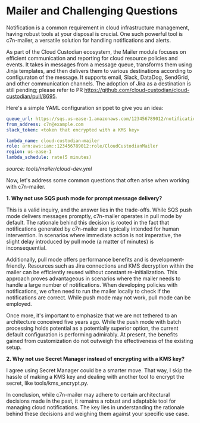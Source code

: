 # Mailer and Challenging Questions

Notification is a common requirement in cloud infrastructure management, having robust tools at your disposal is crucial. One such powerful tool is c7n-mailer, a versatile solution for handling notifications and alerts.


As part of the Cloud Custodian ecosystem, the Mailer module focuses on efficient communication and reporting for cloud resource policies and events. It takes in messages from a message queue, transforms them using Jinja templates, and then delivers them to various destinations according to configuraton of the message. It supports email, Slack, DataDog, SendGrid, and other communication channels. The adoption of Jira as a destination is still pending; please refer to PR <https://github.com/cloud-custodian/cloud-custodian/pull/8695>.

Here's a simple YAML configuration snippet to give you an idea:

```yaml
queue_url: https://sqs.us-ease-1.amazonaws.com/123456789012/notification-queue
from_address: c7n@example.com
slack_token: <token that encrypted with a KMS key>

lambda_name: cloud-custodian-mailer
role: arn:aws:iam::123456789012:role/CloudCustodianMailer
region: us-ease-1
lambda_schedule: rate(5 minutes)
```

*source: tools/mailer/cloud-dev.yml*

Now, let's address some common questions that often arise when working with c7n-mailer.

**1. Why not use SQS push mode for prompt message delivery?**

This is a valid inquiry, and the answer lies in the trade-offs. While SQS push mode delivers messages promptly, c7n-mailer operates in pull mode by default. The rationale behind this decision is rooted in the fact that notifications generated by c7n-mailer are typically intended for human intervention. In scenarios where immediate action is not imperative, the slight delay introduced by pull mode (a matter of minutes) is inconsequential.

Additionally, pull mode offers performance benefits and is development-friendly. Resources such as Jira connections and KMS decryption within the mailer can be efficiently reused without constant re-initialization. This approach proves advantageous in scenarios where the mailer needs to handle a large number of notifications. When developing policies with notifications, we often need to run the mailer locally to check if the notifications are correct. While push mode may not work, pull mode can be employed.

Once more, it's important to emphasize that we are not tethered to an architecture conceived five years ago. While the push mode with batch processing holds potential as a potentially superior option, the current default configuration is performing admirably. At present, the benefits gained from customization do not outweigh the effectiveness of the existing setup.

**2. Why not use Secret Manager instead of encrypting with a KMS key?**

I agree using Secret Manager could be a smarter move. That way, I skip the hassle of making a KMS key and dealing with another tool to encrypt the secret, like tools/kms_encrypt.py.

In conclusion, while c7n-mailer may adhere to certain architectural decisions made in the past, it remains a robust and adaptable tool for managing cloud notifications. The key lies in understanding the rationale behind these decisions and weighing them against your specific use case.
